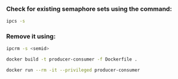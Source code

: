 ### Check for existing semaphore sets using the command:
```sh
ipcs -s
````

### Remove it using:
```sh
ipcrm -s <semid>
````

```sh
docker build -t producer-consumer -f Dockerfile .
````

```sh
docker run --rm -it --privileged producer-consumer
````